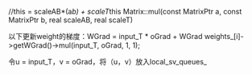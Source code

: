//this = scaleAB*(a*b) + scaleT*this
Matrix::mul(const MatrixPtr a, const MatrixPtr b, real scaleAB, real scaleT)

以下更新weight的梯度：WGrad = input_T * oGrad + WGrad
weights_[i]->getWGrad()->mul(input_T, oGrad, 1, 1);

令u = input_T，v = oGrad，将（u，v）放入local_sv_queues_

